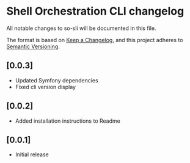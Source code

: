 # Shell Orchestration CLI changelog

All notable changes to so-sli will be documented in this file.

The format is based on [Keep a Changelog](https://keepachangelog.com/en/1.0.0/),
and this project adheres to [Semantic Versioning](https://semver.org/spec/v2.0.0.html).

## [0.0.3]

- Updated Symfony dependencies
- Fixed cli version display

## [0.0.2]

- Added installation instructions to Readme

## [0.0.1]

- Initial release
